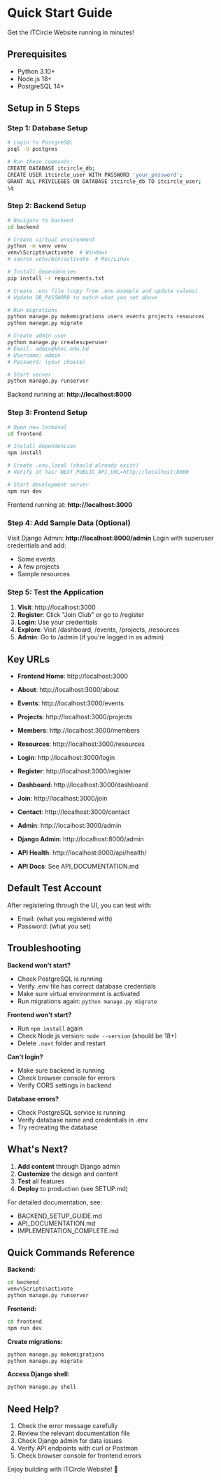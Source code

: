 # Quick Start Guide

Get the ITCircle Website running in minutes!

## Prerequisites
- Python 3.10+
- Node.js 18+
- PostgreSQL 14+

## Setup in 5 Steps

### Step 1: Database Setup
```bash
# Login to PostgreSQL
psql -U postgres

# Run these commands:
CREATE DATABASE itcircle_db;
CREATE USER itcircle_user WITH PASSWORD 'your_password';
GRANT ALL PRIVILEGES ON DATABASE itcircle_db TO itcircle_user;
\q
```

### Step 2: Backend Setup
```bash
# Navigate to backend
cd backend

# Create virtual environment
python -m venv venv
venv\Scripts\activate  # Windows
# source venv/bin/activate  # Mac/Linux

# Install dependencies
pip install -r requirements.txt

# Create .env file (copy from .env.example and update values)
# Update DB_PASSWORD to match what you set above

# Run migrations
python manage.py makemigrations users events projects resources
python manage.py migrate

# Create admin user
python manage.py createsuperuser
# Email: admin@khec.edu.bd
# Username: admin
# Password: (your choice)

# Start server
python manage.py runserver
```

Backend running at: **http://localhost:8000**

### Step 3: Frontend Setup
```bash
# Open new terminal
cd frontend

# Install dependencies
npm install

# Create .env.local (should already exist)
# Verify it has: NEXT_PUBLIC_API_URL=http://localhost:8000

# Start development server
npm run dev
```

Frontend running at: **http://localhost:3000**

### Step 4: Add Sample Data (Optional)
Visit Django Admin: **http://localhost:8000/admin**
Login with superuser credentials and add:
- Some events
- A few projects
- Sample resources

### Step 5: Test the Application

1. **Visit**: http://localhost:3000
2. **Register**: Click "Join Club" or go to /register
3. **Login**: Use your credentials
4. **Explore**: Visit /dashboard, /events, /projects, /resources
5. **Admin**: Go to /admin (if you're logged in as admin)

## Key URLs

- **Frontend Home**: http://localhost:3000
- **About**: http://localhost:3000/about
- **Events**: http://localhost:3000/events
- **Projects**: http://localhost:3000/projects
- **Members**: http://localhost:3000/members
- **Resources**: http://localhost:3000/resources
- **Login**: http://localhost:3000/login
- **Register**: http://localhost:3000/register
- **Dashboard**: http://localhost:3000/dashboard
- **Join**: http://localhost:3000/join
- **Contact**: http://localhost:3000/contact
- **Admin**: http://localhost:3000/admin

- **Django Admin**: http://localhost:8000/admin
- **API Health**: http://localhost:8000/api/health/
- **API Docs**: See API_DOCUMENTATION.md

## Default Test Account

After registering through the UI, you can test with:
- Email: (what you registered with)
- Password: (what you set)

## Troubleshooting

**Backend won't start?**
- Check PostgreSQL is running
- Verify .env file has correct database credentials
- Make sure virtual environment is activated
- Run migrations again: `python manage.py migrate`

**Frontend won't start?**
- Run `npm install` again
- Check Node.js version: `node --version` (should be 18+)
- Delete `.next` folder and restart

**Can't login?**
- Make sure backend is running
- Check browser console for errors
- Verify CORS settings in backend

**Database errors?**
- Check PostgreSQL service is running
- Verify database name and credentials in .env
- Try recreating the database

## What's Next?

1. **Add content** through Django admin
2. **Customize** the design and content
3. **Test** all features
4. **Deploy** to production (see SETUP.md)

For detailed documentation, see:
- BACKEND_SETUP_GUIDE.md
- API_DOCUMENTATION.md
- IMPLEMENTATION_COMPLETE.md

## Quick Commands Reference

**Backend:**
```bash
cd backend
venv\Scripts\activate
python manage.py runserver
```

**Frontend:**
```bash
cd frontend
npm run dev
```

**Create migrations:**
```bash
python manage.py makemigrations
python manage.py migrate
```

**Access Django shell:**
```bash
python manage.py shell
```

## Need Help?

1. Check the error message carefully
2. Review the relevant documentation file
3. Check Django admin for data issues
4. Verify API endpoints with curl or Postman
5. Check browser console for frontend errors

Enjoy building with ITCircle Website! 🚀
